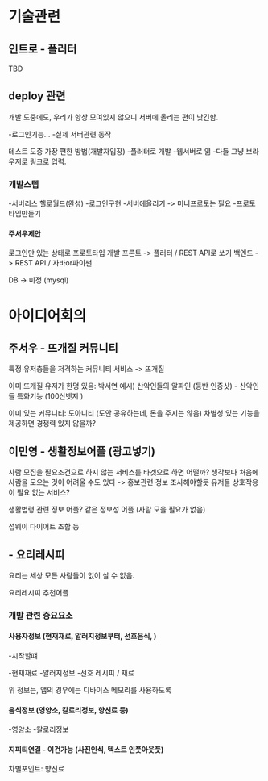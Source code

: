 # 기술관련

## 인트로 - 플러터
TBD

## deploy 관련
개발 도중에도, 우리가 항상 모여있지 않으니
서버에 올리는 편이 낫긴함.

-로그인기능...
-실제 서버관련 동작

테스트 도중 가장 편한 방법(개발자입장)
-플러터로 개발
-웹서버로 엶
-다들 그냥 브라우저로 링크로 입력.


### 개발스텝
-서버리스 헬로월드(완성)
-로그인구현
-서버에올리기 -> 미니프로토는 필요
-프로토타입만들기


#### 주서우제안
로그인만 있는 상태로 프로토타입 개발
프론트 -> 플러터 / REST API로 쏘기
백엔드 -> REST API / 자바or파이썬

DB -> 미정 (mysql)

# 아이디어회의

## 주서우 - 뜨개질 커뮤니티

특정 유저층들을 저격하는 커뮤니티 서비스 -> 뜨개질

이미 뜨개질 유저가 한명 있음: 박서연
예시) 산악인들의 알파인 (등반 인증샷) - 산악인들 특화기능 (100산뱃지 )

이미 있는 커뮤니티: 도아니티 (도안 공유하는데, 돈을 주지는 않음)
차별성 있는 기능을 제공하면 경쟁력 있지 않을까?

## 이민영 - 생활정보어플 (광고넣기)
사람 모집을 필요조건으로 하지 않는 서비스를 타겟으로 하면 어떨까?
생각보다 처음에 사람을 모으는 것이 어려울 수도 있다 -> 홍보관련 정보 조사해야할듯
유저들 상호작용이 필요 없는 서비스?

생활법령 관련 정보 어플? 같은 정보성 어플
(사람 모을 필요가 없음)

섭웨이 다이어트 조합 등

## - 요리레시피
요리는 세상 모든 사람들이 없이 살 수 없음.

요리레시피 추천어플

### 개발 관련 중요요소

#### 사용자정보 (현재재료, 알러지정보부터, 선호음식, )
-시작할떄 

-현재재료
-알러지정보
-선호 레시피 / 재료

위 정보는, 앱의 경우에는 디바이스 메모리를 사용하도록

#### 음식정보 (영양소, 칼로리정보, **향신료** 등)
-영양소
-칼로리정보

#### 지피티연결 - 이건가능 (사진인식, 텍스트 인풋아웃풋)

차별포인트: 향신료
